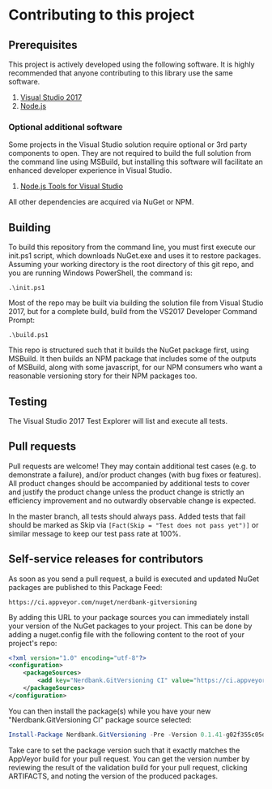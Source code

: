 Contributing to this project
============================

## Prerequisites

This project is actively developed using the following software.
It is highly recommended that anyone contributing to this library use the same
software.

1. [Visual Studio 2017][VS]
2. [Node.js][NodeJs]

### Optional additional software

Some projects in the Visual Studio solution require optional or 3rd party components to open.
They are not required to build the full solution from the command line using MSBuild,
but installing this software will facilitate an enhanced developer experience in Visual Studio.

1. [Node.js Tools for Visual Studio][NodeJsTools]

All other dependencies are acquired via NuGet or NPM.

## Building

To build this repository from the command line, you must first execute our init.ps1 script,
which downloads NuGet.exe and uses it to restore packages.
Assuming your working directory is the root directory of this git repo,
and you are running Windows PowerShell, the command is:

    .\init.ps1

Most of the repo may be built via building the solution file from Visual Studio 2017,
but for a complete build, build from the VS2017 Developer Command Prompt:

    .\build.ps1

This repo is structured such that it builds the NuGet package first, using MSBuild.
It then builds an NPM package that includes some of the outputs of MSBuild, along with
some javascript, for our NPM consumers who want a reasonable versioning story for their
NPM packages too.

## Testing

The Visual Studio 2017 Test Explorer will list and execute all tests.

## Pull requests

Pull requests are welcome! They may contain additional test cases (e.g. to demonstrate a failure),
and/or product changes (with bug fixes or features). All product changes should be accompanied by
additional tests to cover and justify the product change unless the product change is strictly an
efficiency improvement and no outwardly observable change is expected.

In the master branch, all tests should always pass. Added tests that fail should be marked as Skip
via `[Fact(Skip = "Test does not pass yet")]` or similar message to keep our test pass rate at 100%.

## Self-service releases for contributors

As soon as you send a pull request, a build is executed and updated NuGet packages
are published to this Package Feed:

    https://ci.appveyor.com/nuget/nerdbank-gitversioning

By adding this URL to your package sources you can immediately install your version
of the NuGet packages to your project. This can be done by adding a nuget.config file
with the following content to the root of your project's repo:

```xml
<?xml version="1.0" encoding="utf-8"?>
<configuration>
    <packageSources>
        <add key="Nerdbank.GitVersioning CI" value="https://ci.appveyor.com/nuget/nerdbank-gitversioning" />
    </packageSources>
</configuration>
```

You can then install the package(s) while you have your new "Nerdbank.GitVersioning CI" package source selected:

```powershell
Install-Package Nerdbank.GitVersioning -Pre -Version 0.1.41-g02f355c05d
```

Take care to set the package version such that it exactly matches the AppVeyor build
for your pull request. You can get the version number by reviewing the result of the
validation build for your pull request, clicking ARTIFACTS, and noting the version
of the produced packages.

 [VS]: https://www.visualstudio.com/downloads/
 [NodeJs]: https://nodejs.org
 [NodeJsTools]: https://www.visualstudio.com/vs/node-js/
